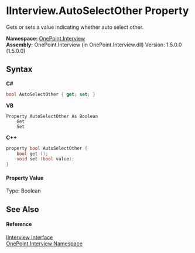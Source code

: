 # IInterview.AutoSelectOther Property 
 

Gets or sets a value indicating whether auto select other.

**Namespace:**&nbsp;<a href="N_OnePoint_Interview">OnePoint.Interview</a><br />**Assembly:**&nbsp;OnePoint.Interview (in OnePoint.Interview.dll) Version: 1.5.0.0 (1.5.0.0)

## Syntax

**C#**<br />
``` C#
bool AutoSelectOther { get; set; }
```

**VB**<br />
``` VB
Property AutoSelectOther As Boolean
	Get
	Set
```

**C++**<br />
``` C++
property bool AutoSelectOther {
	bool get ();
	void set (bool value);
}
```


#### Property Value
Type: Boolean

## See Also


#### Reference
<a href="T_OnePoint_Interview_IInterview">IInterview Interface</a><br /><a href="N_OnePoint_Interview">OnePoint.Interview Namespace</a><br />